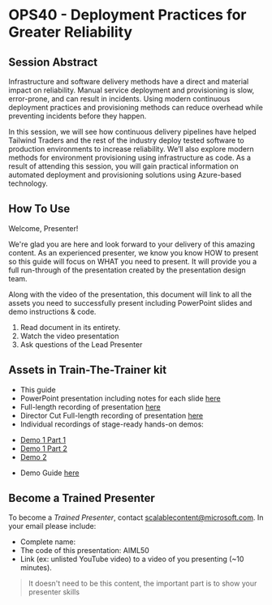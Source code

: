# OPS40 - Deployment Practices for Greater Reliability

## Session Abstract

Infrastructure and software delivery methods have a direct and material impact on reliability. Manual service deployment and provisioning is slow, error-prone, and can result in incidents. Using modern continuous deployment practices and provisioning methods can reduce overhead while preventing incidents before they happen.

In this session, we will see how continuous delivery pipelines have helped Tailwind Traders and the rest of the industry deploy tested software to production environments to increase reliability. We’ll also explore modern methods for environment provisioning using infrastructure as code. As a result of attending this session, you will gain practical information on automated deployment and provisioning solutions using Azure-based technology.

## How To Use

Welcome, Presenter!

We're glad you are here and look forward to your delivery of this amazing content. As an experienced presenter, we know you know HOW to present so this guide will focus on WHAT you need to present. It will provide you a full run-through of the presentation created by the presentation design team.

Along with the video of the presentation, this document will link to all the assets you need to successfully present including PowerPoint slides and demo instructions &
code.

1.  Read document in its entirety.
2.  Watch the video presentation
3.  Ask questions of the Lead Presenter

## Assets in Train-The-Trainer kit

- This guide
- PowerPoint presentation including notes for each slide [here](https://globaleventcdn.blob.core.windows.net/assets/ops/ops40/PPT/OPS40_Deployment_Practices_for_Greater_Reliability.pptx)
- Full-length recording of presentation [here](https://globaleventcdn.blob.core.windows.net/assets/ops/ops40/video/dry-run/ops40-dry-run-three.mp4)
- Director Cut Full-length recording of presentation [here](https://youtu.be/T95Cw-sumNs)
- Individual recordings of stage-ready hands-on demos:
 * [Demo 1 Part 1](https://globaleventcdn.blob.core.windows.net/assets/ops/ops40/video/demos/ops40-demo1-part1.mp4)
 * [Demo 1 Part 2](https://globaleventcdn.blob.core.windows.net/assets/ops/ops40/video/demos/ops40-demo1-part2.mp4)
 * [Demo 2](https://globaleventcdn.blob.core.windows.net/assets/ops/ops40/video/demos/ops40-demo2.mp4)
- Demo Guide [here](https://github.com/microsoft/ignite-learning-paths/tree/master/ops/ops40)

## Become a Trained Presenter

To become a *Trained Presenter*, contact [scalablecontent@microsoft.com](mailto:scalablecontent@microsoft.com). In your email please include:

- Complete name:
- The code of this presentation: AIML50
- Link (ex: unlisted YouTube video) to a video of you presenting (~10 minutes).

> It doesn't need to be this content, the important part is to show your presenter skills
